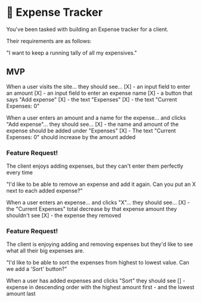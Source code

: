 # 💸 Expense Tracker

You've been tasked with building an Expense tracker for a client.

Their requirements are as follows:

"I want to keep a running tally of all my expensives."

## MVP

When a user visits the site...
    they should see... 
    [X] - an input field to enter an amount
    [X] - an input field to enter an expense name 
    [X] - a button that says "Add expense"
    [X] - the text "Expenses"
    [X] - the text "Current Expenses: 0"

When a user enters an amount and a name for the expense...
    and clicks "Add expense"...
    they should see...
    [X] - the name and amount of the expense should be added under "Expenses"
    [X] - The text "Current Expenses: 0" should increase by the amount added

### Feature Request!

The client enjoys adding expenses, but they can't enter them perfectly every time

"I'd like to be able to remove an expense and add it again. Can you put an X next to each added expense?"

When a user enters an expense...
    and clicks "X"...
    they should see...
    [X] - the "Current Expenses" total decrease by that expense amount
    they shouldn't see
    [X] - the expense they removed

### Feature Request!

The client is enjoying adding and removing expenses but they'd like to
see what all their big expenses are.

"I'd like to be able to sort the expenses from highest to lowest value. Can we add a 'Sort' button?"

When a user has added expenses and clicks "Sort"
    they should see
    [] - expense in descending order with the highest amount first
    - and the lowest amount last
